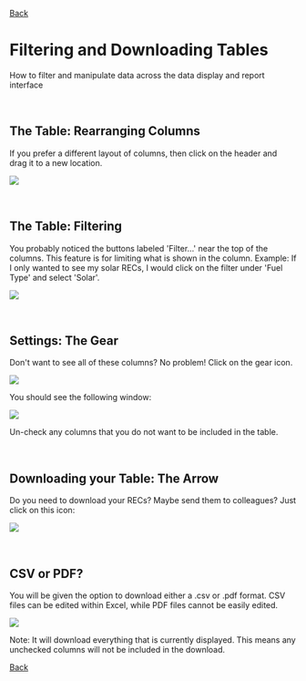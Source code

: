 [Back](https://mrets.github.io/Help/index)

# Filtering and Downloading Tables

How to filter and manipulate data across the data display and report interface

<br>

## The Table: Rearranging Columns

If you prefer a different layout of columns, then click on the header and drag it to a new location. 

![](https://github.com/mrets/photos/blob/master/filtering_tables1.gif?raw=true)

<br>

## The Table: Filtering

You probably noticed the buttons labeled 'Filter...' near the top of the columns. This feature is for limiting what is shown in the column. Example: If I only wanted to see my solar RECs, I would click on the filter under 'Fuel Type' and select 'Solar'.

![](https://github.com/mrets/photos/blob/dd01870125e7f8502279645c7e5548b8b5ec00ed/Filtering_2.2.png)

<br>

## Settings: The Gear

Don't want to see all of these columns? No problem! Click on the gear icon.

![](https://github.com/mrets/photos/blob/master/filtering_tables3.png?raw=true)

You should see the following window:

![](https://github.com/mrets/photos/blob/dd01870125e7f8502279645c7e5548b8b5ec00ed/Filtering_4.2.png)

Un-check any columns that you do not want to be included in the table.

<br>

## Downloading your Table: The Arrow

Do you need to download your RECs? Maybe send them to colleagues? Just click on this icon:

![](https://github.com/mrets/photos/blob/master/filtering_tables5.png?raw=true)

<br>

## CSV or PDF?

You will be given the option to download either a .csv or .pdf format. CSV files can be edited within Excel, while PDF files cannot be easily edited.

![](https://github.com/mrets/photos/blob/master/filtering_tables6.png?raw=true)

Note: It will download everything that is currently displayed. This means any unchecked columns will not be included in the download.

[Back](https://mrets.github.io/Help/index)
